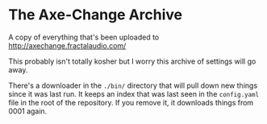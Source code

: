 # The Axe-Change Archive

A copy of everything that's been uploaded to http://axechange.fractalaudio.com/

This probably isn't totally kosher but I worry this archive of settings will go away.

There's a downloader in the `./bin/` directory that will pull down new things since it was last run. It keeps an index that was last seen in the `config.yaml` file in the root of the repository. If you remove it, it downloads things from 0001 again.
